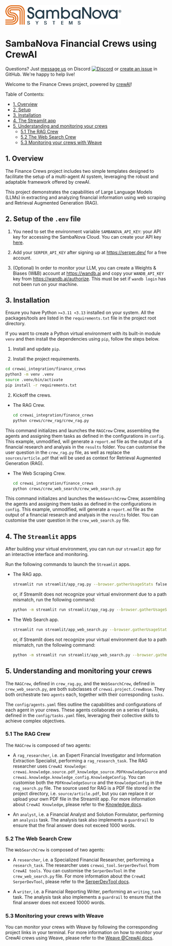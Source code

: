 <a href="https://sambanova.ai/">
<picture>
 <source media="(prefers-color-scheme: dark)" srcset="../../images/SambaNova-light-logo-1.png" height="60">
  <img alt="SambaNova logo" src="../../images/SambaNova-dark-logo-1.png" height="60">
</picture>
</a>

# SambaNova Financial Crews using CrewAI

Questions? Just <a href="https://discord.gg/54bNAqRw" target="_blank">message us</a> on Discord <a href="https://discord.gg/54bNAqRw" target="_blank"><img src="https://github.com/sambanova/ai-starter-kit/assets/150964187/aef53b52-1dc0-4cbf-a3be-55048675f583" alt="Discord" width="22"/></a> or <a href="https://github.com/sambanova/ai-starter-kit/issues/new/choose" target="_blank">create an issue</a> in GitHub. We're happy to help live!

Welcome to the Finance Crews project, powered by [crewAI](https://crewai.com)!

Table of Contents:

- [1. Overview](#overview)
- [2. Setup](#setup)
- [3. Installation](#installation)
- [4. The Streamlit app](#streamlit)
- [5. Understanding and monitoring your crews](#5-understanding-and-monitoring-your-crews)
  - [5.1 The RAG Crew](#51-the-rag-crew)
  - [5.2 The Web Search Crew](#52-the-web-search-crew)
  - [5.3 Monitoring your crews with Weave](#53-monitoring-your-crews-with-weave)

## 1. Overview

The Finance Crews project includes two simple templates designed to facilitate the setup of a multi-agent AI system,
leveraging the robust and adaptable framework offered by crewAI.

This project demonstrates the capabilities of Large Language Models (LLMs)
in extracting and analyzing financial information using web scraping
and Retrieval Augmented Generation (RAG).

## 2. Setup of the `.env` file

1. You need to set the environment variable `SAMBANOVA_API_KEY`: your API key for accessing the SambaNova Cloud.
You can create your API key [here](https://cloud.sambanova.ai/apis).

2. Add your `SERPER_API_KEY` after signing up at https://serper.dev/ for a free account.

3. (Optional) In order to monitor your LLM, you can create a Weights & Biases (W&B) account at https://wandb.ai and copy your `WANDB_API_KEY` key from https://wandb.ai/authorize. This must be set if `wandb login` has not been run on your machine.
    
## 3. Installation

Ensure you have Python `>=3.11 <3.13` installed on your system.
All the packages/tools are listed in the `requirements.txt` file in the project root directory.

If you want to create a Python virtual environment with its built-in module `venv`
and then install the dependencies using `pip`,
follow the steps below.

1. Install and update `pip`.

2. Install the project requirements.
```bash
cd crewai_integration/finance_crews
python3 -m venv .venv
source .venv/bin/activate
pip install -r requirements.txt
```

2. Kickoff the crews.

- The RAG Crew.

  ```bash
  cd crewai_integration/finance_crews
  python crews/crew_rag/crew_rag.py
  ```

This command initializes and launches the `RAGCrew` Crew, assembling the agents and assigning them tasks as defined in the configurations in `config`.
This example, unmodified, will generate a `report.md` file as the output of a financial research and analyais in the `results` folder.
You can customise the user question in the `crew_rag.py` file, as well as replace the `sources/article.pdf` that will be used as context for Retrieval Augmented Generation (RAG).

- The Web Scraping Crew.

  ```bash
  cd crewai_integration/finance_crews
  python crews/crew_web_search/crew_web_search.py
  ```

This command initializes and launches the `WebSearchCrew` Crew, assembling the agents and assigning them tasks as defined in the configurations in `config`.
This example, unmodified, will generate a `report.md` file as the output of a financial research and analyais in the `results` folder.
You can customise the user question in the `crew_web_search.py` file.


## 4. The `Streamlit` apps
After building your virtual environment,
you can run our `streamlit` app for an interactive interface and monitoring.

Run the following commands to launch the `Streamlit` apps.

- The RAG app.

  ```bash
  streamlit run streamlit/app_rag.py --browser.gatherUsageStats false 
  ```
  or, if Streamlit does not recognize your virtual environment due to a path mismatch, run the following command:

  ```bash
  python -m streamlit run streamlit/app_rag.py --browser.gatherUsageStats false 
  ```

- The Web Search app.

  ```bash
  streamlit run streamlit/app_web_search.py --browser.gatherUsageStats false 
  ```
  or, if Streamlit does not recognize your virtual environment due to a path mismatch, run the following command:

  ```bash
  python -m streamlit run streamlit/app_web_search.py --browser.gatherUsageStats false 
  ```

## 5. Understanding and monitoring your crews
The `RAGCrew`, defined in `crew_rag.py`, and the `WebSearchCrew`, defined in `crew_web_search.py`, are both subclasses of `crewai.project.CrewBase`.
They both orchestrate two `agents` each, together with their corresponding `tasks`.

The `config/agents.yaml` files outline the capabilities and configurations of each agent in your crews.
These agents collaborate on a series of tasks, defined in the `config/tasks.yaml` files,
leveraging their collective skills to achieve complex objectives.

### 5.1 The RAG Crew

The `RAGCrew` is composed of two agents:

- A `rag_researcher`, i.e. an Expert Financial Investigator and Information Extraction Specialist,
  performing a `rag_research_task`.
  The RAG researcher uses `CrewAI Knowledge`: `crewai.knowledge.source.pdf_knowledge_source.PDFKnowledgeSource`
  and `crewai.knowledge.knowledge_config.KnowledgeConfig`.
  You can customise both the `PDFKnowledgeSource` and the `KnowledgeConfig` in the `rag_search.py` file.
  The source used for RAG is a PDF file stored in the project directory, i.e. `source/article.pdf`, but you can replace it or upload your own PDF file in the Streamlit app.
  For more information about `CrewAI Knowledge`, please refer to the [Knowledge docs](https://docs.crewai.com/concepts/knowledge).

- An `analyst`, i.e. a Financial Analyst and Solution Formulator,
  performing an `analysis` task.
  The analysis task also implements a `guardrail` to ensure that the final answer does not exceed 1000 words.

### 5.2 The Web Search Crew

The `WebSearchCrew` is composed of two agents:

- A `researcher`, i.e. a Specialized Financial Researcher,
  performing a `research_task`.
  The researcher uses `crewai_tool.SerperDevTool` from `CrewAI tools`.
  You can customise the `SerperDevTool` in the `crew_web_search.py` file.
  For more information about the `CrewAI SerperDevTool`, please refer to the [SerperDevTool docs](https://docs.crewai.com/tools/search-research/serperdevtool#google-serper-search).

- A `writer`, i.e. a Financial Reporting Writer,
  performing an `writing_task` task.
  The analysis task also implements a `guardrail` to ensure that the final answer does not exceed 10000 words.

### 5.3 Monitoring your crews with Weave
You can monitor your crews with Weave by following the corresponding project links in your terminal.
For more information on how to monitor your CrewAI crews using Weave,
please refer to the [Weave @CrewAI docs](https://docs.crewai.com/observability/weave).
